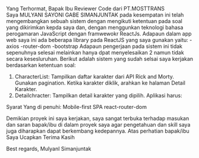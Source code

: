 Yang Terhormat,
Bapak Ibu Reviewer Code dari PT.MOSTTRANS  
Saya MULYANI SAYONI GABE SIMANJUNTAK pada kesempatan ini telah mengembangkan sebuah sistem   dengan mengikuti ketentuan pada soal yang dikirimkan kepda saya dan, 
dengan menggunkan teknologi bahasa perogamaran JavaScript dengan framwewokr ReactJs. Adapaun dalam app web saya ini ada beberapa library pada ReactJS yang saya gunakan yaitu:
-axios
-router-dom
-bootstrap
Adapaun pengerjaan pada sistem ini tidak sepenuhnya selesai melainkan hanya dpat menyelesaikan 2 namun tidak secara kesesluruhan.
Berikut adalah sistem yang sudah selsai saya kerjakan berdasarkan ketentuan soal:
1. CharacterList:
Tampilkan daftar karakter dari API Rick and Morty.
Gunakan pagination.
Ketika karakter diklik, arahkan ke halaman Detail Karakter.
2. Detailchracter:
Tampilkan detail karakter yang dipilih. Aplikasi harus:

Syarat Yang di penuhi:
Mobile-first
SPA
react-router-dom

Demikian proyek ini saya kerjakan, saya sangat terbuka terhadap masukan dan saran bapak/ibu di dalam proyek saya agar pengetahuan dan skill saya juga diharapkan dapat berkembang kedepannya.
Atas perhatian bapak/ibu
Saya Ucapkan Terima Kasih

Best regards,
MulyanI Simanjuntak

